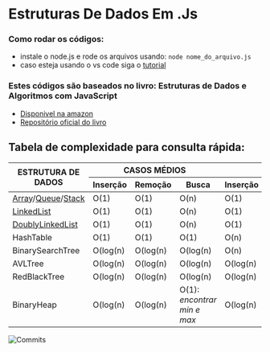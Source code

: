 # Estruturas De Dados Em .Js

### Como rodar os códigos:
- instale o node.js e rode os arquivos usando: `node nome_do_arquivo.js`
- caso esteja usando o vs code siga o [tutorial](https://stackoverflow.com/questions/31778413/run-javascript-in-visual-studio-code)

### Estes códigos são baseados no livro: **Estruturas de Dados e Algoritmos com JavaScript**
- [Disponivel na amazon](https://www.amazon.com.br/Estruturas-Dados-Algoritmos-Com-Javascript/dp/8575226932/ref=sr_1_1?keywords=estruturas+de+dados+e+algoritmos+com+javascript&qid=1649470930&s=books&sprefix=estruturas+de+dad%2Cstripbooks%2C220&sr=1-1&ufe=app_do%3Aamzn1.fos.6d798eae-cadf-45de-946a-f477d47705b9)
- [Repositório oficial do livro](https://github.com/RodrigoCh99/javascript-datastructures-algorithms)


## **Tabela de complexidade para consulta rápida:**

<table class="tg">
<thead>
  <tr>
    <th class="tg-4x8v" rowspan="2">ESTRUTURA DE DADOS</th>
    <th class="tg-n6ju" colspan="3"><span style="font-weight:bold">CASOS MÉDIOS</span></th>
    <th class="tg-7btt" colspan="3">PIOR CASO</th>
  </tr>
  <tr>
    <th class="tg-c3ow">Inserção</th>
    <th class="tg-c3ow">Remoção</th>
    <th class="tg-c3ow">Busca</th>
    <th class="tg-c3ow">Inserção</th>
    <th class="tg-c3ow">Remoção</th>
    <th class="tg-c3ow">Busca</th>
  </tr>
</thead>
<tbody>
  <tr>
    <td class="tg-fymr"><a href="https://developer.mozilla.org/pt-BR/docs/Web/JavaScript/Reference/Global_Objects/Array">Array</a>/<a href="https://github.com/RodrigoCh99/EstruturasDeDadosEmJs/blob/main/estruturas_de_dados/Queue.js">Queue</a>/<a href="https://github.com/RodrigoCh99/EstruturasDeDadosEmJs/blob/main/estruturas_de_dados/Stack.js">Stack</a></td>
    <td class="tg-0pky">O(1)</td>
    <td class="tg-0pky">O(1)</td>
    <td class="tg-0pky">O(n)</td>
    <td class="tg-0pky">O(1)</td>
    <td class="tg-0pky">O(1)</td>
    <td class="tg-0pky">O(n)</td>
  </tr>
  <tr>
    <td class="tg-fymr"><a href="https://github.com/RodrigoCh99/EstruturasDeDadosEmJs/blob/main/estruturas_de_dados/LinkedList.js">LinkedList</a></td>
    <td class="tg-0pky">O(1)</td>
    <td class="tg-0pky">O(1)</td>
    <td class="tg-0pky">O(n)</td>
    <td class="tg-0pky">O(1)</td>
    <td class="tg-0pky">O(1)</td>
    <td class="tg-0pky">O(n)</td>
  </tr>
  <tr>
    <td class="tg-fymr"><a href="https://github.com/RodrigoCh99/EstruturasDeDadosEmJs/blob/main/estruturas_de_dados/DoublyLinkedList.js">DoublyLinkedList</a></td>
    <td class="tg-0pky">O(1)</td>
    <td class="tg-0pky">O(1)</td>
    <td class="tg-0pky">O(n)</td>
    <td class="tg-0pky">O(1)</td>
    <td class="tg-0pky">O(1)</td>
    <td class="tg-0pky">O(n)</td>
  </tr>
  <tr>
    <td class="tg-fymr">HashTable</td>
    <td class="tg-0pky">O(1)</td>
    <td class="tg-0pky">O(1)</td>
    <td class="tg-0pky">O(1)</td>
    <td class="tg-0pky">O(n)</td>
    <td class="tg-0pky">O(n)</td>
    <td class="tg-0pky">O(n)</td>
  </tr>
  <tr>
    <td class="tg-fymr">BinarySearchTree</td>
    <td class="tg-0pky">O(log(n)</td>
    <td class="tg-0pky">O(log(n)</td>
    <td class="tg-0pky">O(log(n)</td>
    <td class="tg-0pky">O(n)</td>
    <td class="tg-0pky">O(n)</td>
    <td class="tg-0pky">O(n)</td>
  </tr>
  <tr>
    <td class="tg-fymr">AVLTree</td>
    <td class="tg-0pky">O(log(n)</td>
    <td class="tg-0pky">O(log(n)</td>
    <td class="tg-0pky">O(log(n)</td>
    <td class="tg-0pky">O(log(n)</td>
    <td class="tg-0pky">O(log(n)</td>
    <td class="tg-0pky">O(log(n)</td>
  </tr>
  <tr>
    <td class="tg-fymr">RedBlackTree</td>
    <td class="tg-0pky">O(log(n)</td>
    <td class="tg-0pky">O(log(n)</td>
    <td class="tg-0pky">O(log(n)</td>
    <td class="tg-0pky">O(log(n)</td>
    <td class="tg-0pky">O(log(n)</td>
    <td class="tg-0pky">O(log(n)</td>
  </tr>
  <tr>
    <td class="tg-fymr">BinaryHeap</td>
    <td class="tg-0pky">O(log(n)</td>
    <td class="tg-0pky">O(log(n)</td>
    <td class="tg-f8tv">O(1): <br><i>encontrar<br>min e max</i></td>
    <td class="tg-0pky">O(log(n)</td>
    <td class="tg-0pky">O(log(n)</td>
    <td class="tg-0pky">O(1)</td>
  </tr>
</tbody>
</table>

![Commits](https://img.shields.io/github/commit-activity/w/RodrigoCh99/EstruturasDeDadosEmJs)